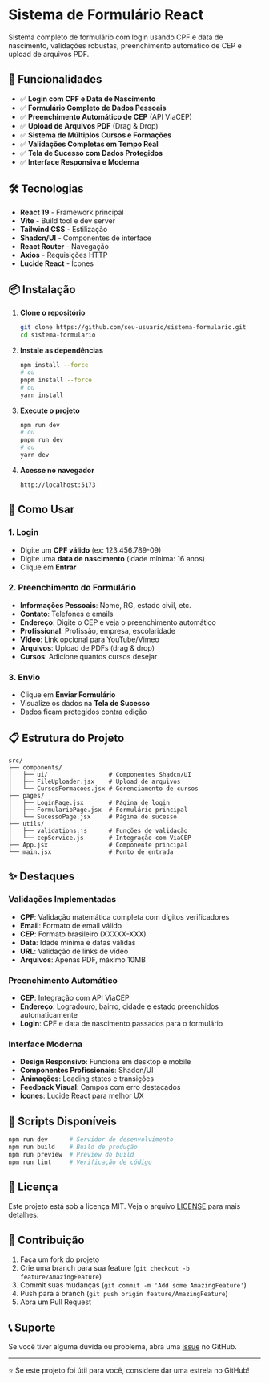 # Sistema de Formulário React

Sistema completo de formulário com login usando CPF e data de nascimento, validações robustas, preenchimento automático de CEP e upload de arquivos PDF.

## 🚀 Funcionalidades

- ✅ **Login com CPF e Data de Nascimento**
- ✅ **Formulário Completo de Dados Pessoais**
- ✅ **Preenchimento Automático de CEP** (API ViaCEP)
- ✅ **Upload de Arquivos PDF** (Drag & Drop)
- ✅ **Sistema de Múltiplos Cursos e Formações**
- ✅ **Validações Completas em Tempo Real**
- ✅ **Tela de Sucesso com Dados Protegidos**
- ✅ **Interface Responsiva e Moderna**

## 🛠️ Tecnologias

- **React 19** - Framework principal
- **Vite** - Build tool e dev server
- **Tailwind CSS** - Estilização
- **Shadcn/UI** - Componentes de interface
- **React Router** - Navegação
- **Axios** - Requisições HTTP
- **Lucide React** - Ícones

## 📦 Instalação

1. **Clone o repositório**
   ```bash
   git clone https://github.com/seu-usuario/sistema-formulario.git
   cd sistema-formulario
   ```

2. **Instale as dependências**
   ```bash
   npm install --force
   # ou
   pnpm install --force
   # ou
   yarn install
   ```

3. **Execute o projeto**
   ```bash
   npm run dev
   # ou
   pnpm run dev
   # ou
   yarn dev
   ```

4. **Acesse no navegador**
   ```
   http://localhost:5173
   ```

## 🎯 Como Usar

### 1. Login
- Digite um **CPF válido** (ex: 123.456.789-09)
- Digite uma **data de nascimento** (idade mínima: 16 anos)
- Clique em **Entrar**

### 2. Preenchimento do Formulário
- **Informações Pessoais**: Nome, RG, estado civil, etc.
- **Contato**: Telefones e emails
- **Endereço**: Digite o CEP e veja o preenchimento automático
- **Profissional**: Profissão, empresa, escolaridade
- **Vídeo**: Link opcional para YouTube/Vimeo
- **Arquivos**: Upload de PDFs (drag & drop)
- **Cursos**: Adicione quantos cursos desejar

### 3. Envio
- Clique em **Enviar Formulário**
- Visualize os dados na **Tela de Sucesso**
- Dados ficam protegidos contra edição

## 📋 Estrutura do Projeto

```
src/
├── components/
│   ├── ui/                 # Componentes Shadcn/UI
│   ├── FileUploader.jsx    # Upload de arquivos
│   └── CursosFormacoes.jsx # Gerenciamento de cursos
├── pages/
│   ├── LoginPage.jsx       # Página de login
│   ├── FormularioPage.jsx  # Formulário principal
│   └── SucessoPage.jsx     # Página de sucesso
├── utils/
│   ├── validations.js      # Funções de validação
│   └── cepService.js       # Integração com ViaCEP
├── App.jsx                 # Componente principal
└── main.jsx                # Ponto de entrada
```

## ✨ Destaques

### Validações Implementadas
- **CPF**: Validação matemática completa com dígitos verificadores
- **Email**: Formato de email válido
- **CEP**: Formato brasileiro (XXXXX-XXX)
- **Data**: Idade mínima e datas válidas
- **URL**: Validação de links de vídeo
- **Arquivos**: Apenas PDF, máximo 10MB

### Preenchimento Automático
- **CEP**: Integração com API ViaCEP
- **Endereço**: Logradouro, bairro, cidade e estado preenchidos automaticamente
- **Login**: CPF e data de nascimento passados para o formulário

### Interface Moderna
- **Design Responsivo**: Funciona em desktop e mobile
- **Componentes Profissionais**: Shadcn/UI
- **Animações**: Loading states e transições
- **Feedback Visual**: Campos com erro destacados
- **Ícones**: Lucide React para melhor UX

## 🔧 Scripts Disponíveis

```bash
npm run dev      # Servidor de desenvolvimento
npm run build    # Build de produção
npm run preview  # Preview do build
npm run lint     # Verificação de código
```

## 📝 Licença

Este projeto está sob a licença MIT. Veja o arquivo [LICENSE](LICENSE) para mais detalhes.

## 🤝 Contribuição

1. Faça um fork do projeto
2. Crie uma branch para sua feature (`git checkout -b feature/AmazingFeature`)
3. Commit suas mudanças (`git commit -m 'Add some AmazingFeature'`)
4. Push para a branch (`git push origin feature/AmazingFeature`)
5. Abra um Pull Request

## 📞 Suporte

Se você tiver alguma dúvida ou problema, abra uma [issue](https://github.com/seu-usuario/sistema-formulario/issues) no GitHub.

---

⭐ Se este projeto foi útil para você, considere dar uma estrela no GitHub!

